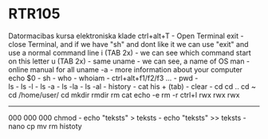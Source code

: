 # RTR105
Datormacibas kursa elektroniska klade
ctrl+alt+T - Open Terminal
exit - close Terminal, and if we have "sh" and dont like it we can use "exit" and use a normal command line
i (TAB 2x) - we can see which command start on this letter
u (TAB 2x) - same
uname - we can see, a name of OS
man - online manual for all
uname -a - more information about your computer
echo $0 - 
sh - 
who - 
whoiam - 
ctrl+alt+f1/f2/f3 ... - 
pwd -  
ls - 
ls -l - 
ls -a - 
ls -la - 
ls -al - 
history - 
cat his + (tab) - 
clear - 
cd 
cd .. 
cd ~
cd /home/user/
cd
mkdir
rmdir
rm
cat
echo -e
rm -r
ctrl+l
rwx rwx rwx
--- --- ---
000 000 000
chmod  -
echo "teksts" > teksts  - 
echo "teksts" >> teksts - 
nano
cp
mv
rm
histoty
